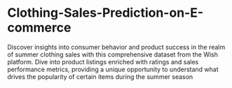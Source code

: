 # Clothing-Sales-Prediction-on-E-commerce
Discover insights into consumer behavior and product success in the realm of summer clothing sales with this comprehensive dataset from the Wish platform. Dive into product listings enriched with ratings and sales performance metrics, providing a unique opportunity to understand what drives the popularity of certain items during the summer season
